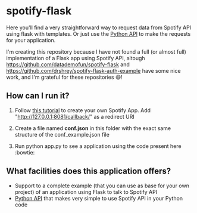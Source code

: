 # spotify-flask

Here you'll find a very straightforward way to request data from Spotify API using flask with templates. Or just use the [Python
API](http://github.com/mari-linhares/spotify-flask/api/) to make the requests for your application.

I'm creating this repository because I have not found a full (or almost full) implementation of a Flask app using Spotify API, altough
https://github.com/datademofun/spotify-flask and https://github.com/drshrey/spotify-flask-auth-example have some nice work, and I'm
grateful for these repositories :smile:!

## How can I run it?

1. Follow [this tutorial](https://developer.spotify.com/web-api/tutorial/) to create your own Spotify App.
   Add "http://127.0.0.1:8081/callback/" as a redirect URI  

2. Create a file named **conf.json** in this folder with the exact same structure of the conf_example.json file  

3. Run python app.py to see a application using the code present here :bowtie:

## What facilities does this application offers?

 * Support to a complete example (that you can use as base for your own project) of an application using Flask to talk to Spotify API  
 * [Python API](http://github.com/mari-linhares/spotify-flask/api/) that makes very simple to use Spotify API in your Python code
